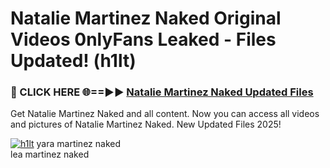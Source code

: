# Natalie Martinez Naked Original Videos 0nlyFans Leaked - Files Updated! (h1lt)

<h3>🔴 CLICK HERE 🌐==►► <a href="https://tinyurl.com/yckcrads" rel="nofollow">Natalie Martinez Naked Updated Files</a></h3>

Get Natalie Martinez Naked and all content. Now you can access all videos and pictures of Natalie Martinez Naked. New Updated Files 2025!

[![h1lt](https://i.imgur.com/hpKpOFt.gif)](https://tinyurl.com/yckcrads)
yara martinez naked<br>
lea martinez naked